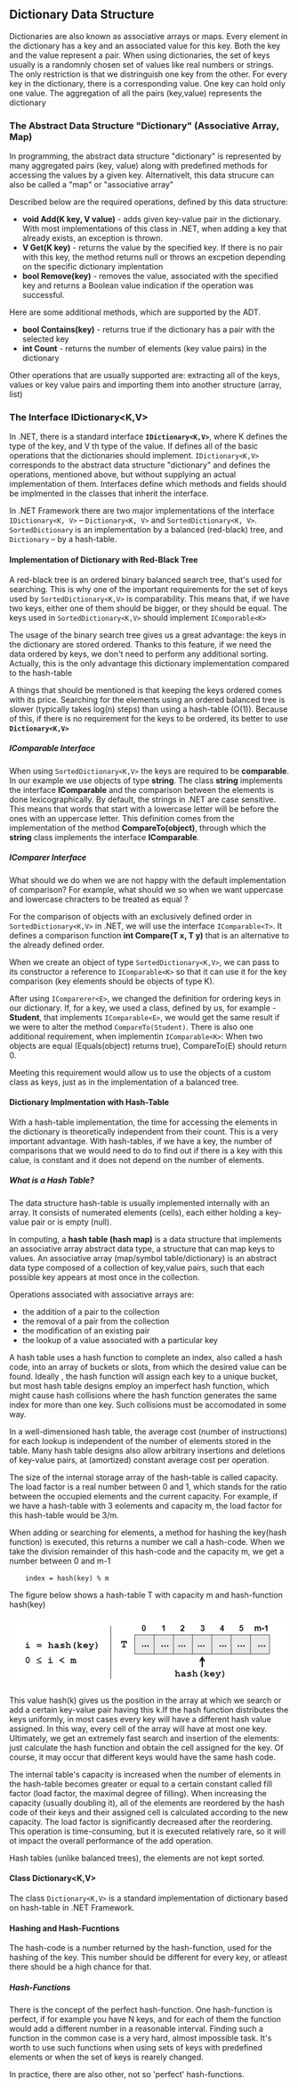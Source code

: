 ## Dictionary Data Structure

Dictionaries are also known as associative arrays or maps. Every element in the dictionary has a key and an associated value for this key. Both the key and the value represent a pair.
When using dictionaries, the set of keys usually is a randomnly chosen set of values like real numbers or strings. The only restriction is that we distringuish one key from the other.
For every key in the dictionary, there is a corresponding value. One key can hold only one value. The aggregation of all the pairs (key,value) represents the dictionary

### The Abstract Data Structure "Dictionary" (Associative Array, Map)

In programming, the abstract data structure "dictionary" is represented by many aggregated pairs (key, value) along with predefined methods for accessing the values by a given key. Alternativelt, this data strucure can also be called a "map" or "associative array"

Described below are the required operations, defined by this data structure:

- **void Add(K key, V value)** - adds given key-value pair in the dictionary. With most implementations of this class in .NET, when adding a key that already exists, an exception is thrown.
- **V Get(K key)** - returns the value by the specified key. If there is no pair with this key, the method returns null or throws an excpetion depending on the specific dictionary implentation
- **bool Remove(key)** - removes the value, associated with the specified key and returns a Boolean value indication if the operation was successful.

Here are some additional methods, which are supported by the ADT.

- **bool Contains(key)** - returns true if the dictionary has a pair with the selected key
- **int Count** - returns the number of elements (key value pairs) in the dictionary

Other operations that are usually supported are: extracting all of the keys, values or key value pairs and importing them into another structure (array, list)

### The Interface IDictionary<K,V>

In .NET, there is a standard interface **`IDictionary<K,V>`**, where K defines the type of the key, and V th type of the value. If defines all of the basic operations that the dictionaries should implement. `IDictionary<K,V>` corresponds to the abstract data structure "dictionary" and defines the operations, mentioned above, but without supplying an actual implementation of them. Interfaces define which methods and fields should be implmented in the classes that inherit the interface.

In .NET Framework there are two major implementations of the interface `IDictionary<K, V>` – `Dictionary<K, V>` and `SortedDictionary<K, V>`. `SortedDictionary` is an implementation by a balanced (red-black) tree, and `Dictionary` – by a hash-table.

#### Implementation of Dictionary with Red-Black Tree

A red-black tree is an ordered binary balanced search tree, that's used for searching. This is why one of the important requirements for the set of keys used by `SortedDictionary<K,V>` is comparability. This means that, if we have two keys, either one of them should be bigger, or they should be equal. The keys used in `SortedDictionary<K,V>` should implement `IComporable<K>`

The usage of the binary search tree gives us a great advantage: the keys in the dictionary are stored ordered. Thanks to this feature, if we need the data ordered by keys, we don't need to perform any additional sorting. Actually, this is the only advantage this dictionary implementation compared to the hash-table

A things that should be mentioned is that keeping the keys ordered comes with its price. Searching for the elements using an ordered balanced tree is slower (typically takes log(n) steps) than using a hash-table (O(1)). Because of this, if there is no requirement for the keys to be ordered, its better to use **`Dictionary<K,V>`**

##### IComparable<K> Interface

When using `SortedDictionary<K,V>` the keys are required to be **comparable**. In our example we use objects of type **string**.
The class **string** implements the interface **IComparable** and the comparison between the elements is done lexicographically. By default, the strings in .NET are case sensitive. This means that words that start with a lowercase letter will be before the ones with an uppercase letter. This definition comes from the implementation of the method **CompareTo(object)**, through which the **string** class implements the interface **IComparable**.

##### IComparer<T> Interface

What should we do when we are not happy with the default implementation of comparison? For example, what should we so when we want uppercase and lowercase chracters to be treated as equal ?

For the comparison of objects with an exclusively defined order in `SortedDictionary<K,V>` in .NET, we will use the interface `IComparable<T>`. It defines a comparison function **int Compare(T x, T y)** that is an alternative to the already defined order.

When we create an object of type `SortedDictionary<K,V>`, we can pass to its constructor a reference to `IComparable<K>` so that it can use it for the key comparison (key elements should be objects of type K).

After using `IComparerer<E>`, we changed the definition for ordering keys in our dictionary. If, for a key, we used a class, defined by us, for example - **Student**, that implements `IComparable<E>`, we would get the same result if we were to alter the method `CompareTo(Student)`. There is also one additional requirement, when implementin `IComparable<K>`:
When two objects are equal (Equals(object) returns true), CompareTo(E) should return 0.

Meeting this requirement would allow us to use the objects of a custom class as keys, just as in the implementation of a balanced tree.

#### Dictionary Implmentation with Hash-Table

With a hash-table implementation, the time for accessing the elements in the dictionary is theoretically independent from their count. This is a very important advantage. With hash-tables, if we have a key, the number of comparisons that we would need to do to find out if there is a key with this calue, is constant and it does not depend on the number of elements.

##### What is a Hash Table?

The data structure hash-table is usually implemented internally with an array. It consists of numerated elements (cells), each either holding a key-value pair or is empty (null).

In computing, a **hash table (hash map)** is a data structure that implements an associative array abstract data type, a structure that can map keys to values. An associative array (map/symbol table/dictionary) is an abstract data type composed of a collection of key,value pairs, such that each possible key appears at most once in the collection.

Operations associated with associative arrays are:

- the addition of a pair to the collection
- the removal of a pair from the collection
- the modification of an existing pair
- the lookup of a value associated with a particular key

A hash table uses a hash function to complete an index, also called a hash code, into an array of buckets or slots, from which the desired value can be found. Ideally , the hash function will assign each key to a unique bucket, but most hash table designs employ an imperfect hash function, which might cause hash collisions where the hash function generates the same index for more than one key. Such collisions must be accomodated in some way.

In a well-dimensioned hash table, the average cost (number of instructions) for each lookup is independent of the number of elements stored in the table. Many hash table designs also allow arbitrary insertions and deletions of key-value pairs, at (amortized) constant average cost per operation.

The size of the internal storage array of the hash-table is called capacity. The load factor is a real number between 0 and 1, which stands for the ratio between the occupied elements and the current capacity. For example, if we have a hash-table with 3 eolements and capacity m, the load factor for this hash-table would be 3/m.

When adding or searching for elements, a method for hashing the key(hash function) is executed, this returns a number we call a hash-code. When we take the division remainder of this hash-code and the capacity m, we get a number between 0 and m-1

        index = hash(key) % m

The figure below shows a hash-table T with capacity m and hash-function hash(key)

![](hash.PNG)

This value hash(k) gives us the position in the array at which we search or add a certain key-value pair having this k.If the hash function distributes the keys uniformly, in most cases every key will have a different hash value assigned. In this way, every cell of the array will have at most one key. Ultimately, we get an extremely fast search and insertion of the elements: just calculate the hash function and obtain the cell assigned for the key. Of course, it may occur that different keys would have the same hash code.

The internal table's capacity is increased when the number of elements in the hash-table becomes greater or equal to a certain constant called fill factor (load factor, the maximal degree of filling). When increasing the capacity (usually doubling it), all of the elements are reordered by the hash code of their keys and their assigned cell is calculated according to the new capacity. The load factor is significantly decreased after the reordering. This operation is time-consuming, but it is executed relatively rare, so it will ot impact the overall performance of the add operation.

Hash tables (unlike balanced trees), the elements are not kept sorted.

#### Class Dictionary<K,V>

The class `Dictionary<K,V>` is a standard implementation of dictionary based on hash-table in .NET Framework.

#### Hashing and Hash-Fucntions

The hash-code is a number returned by the hash-function, used for the hashing of the key. This number should be different for every key, or atleast there should be a high chance for that.

##### Hash-Functions

There is the concept of the perfect hash-function. One hash-function is perfect, if for example you have N keys, and for each of them the function would add a different number in a reasonable interval. Finding such a function in the common case is a very hard, almost impossible task. It's worth to use such functions when using sets of keys with predefined elements or when the set of keys is rearely changed.

In practice, there are also other, not so 'perfect' hash-functions.
